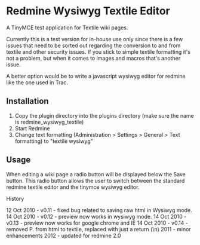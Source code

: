 Redmine Wysiwyg Textile Editor
=================

A TinyMCE test application for Textile wiki pages.

Currently this is a test version for in-house use only since there is a few issues that need to be sorted out regarding the conversion to and from textile and other security issues. If you stick to simple textile formatting it's not a problem, but when it comes to images and macros that's another issue.

A better option would be to write a javascript wysiwyg editor for redmine like the one used in Trac. 

Installation
------------

1. Copy the plugin directory into the plugins directory (make sure the name is redmine_wysiwyg_textile)
2. Start Redmine
3. Change text formatting (Administration > Settings > General > Text formatting) to "textile wysiwyg"
                    
Usage
-----

When editing a wiki page a radio button will be displayed below the Save button. This radio button allows the user to switch between the standard redmine textile editor and the tinymce wysiwyg editor.

History

12 Oct 2010 - v0.11 - fixed bug related to saving raw html in Wysiwyg mode.
14 Oct 2010 - v0.12 - preview now works in wysiwyg mode.
14 Oct 2010 - v0.13 - preview now works for google chrome and IE
14 Oct 2010 - v0.14 - removed P. from html to textile, replaced with just a return (\n)
2011 - minor enhancements
2012 - updated for redmine 2.0

    
